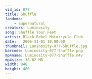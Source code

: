 ```yaml
---
vid_id: 077
title: Shuffle
fandoms:
    - Supernatural
creators: Luminosity
song: Shuffle Your Feet
artist: Black Rebel Motorcycle Club
date:   2006-11-01 10:00:00
thumbnail: Luminosity-077-Shuffle.jpg
barcode: Luminosity-077-Shuffle.png
mp4name: Luminosity-077-Shuffle.m4v
mp4size: 38.02 MB
width: 848
height: 480
---
```



  